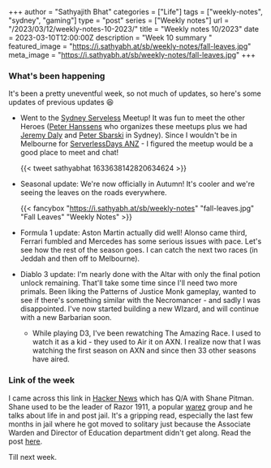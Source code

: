 +++
author = "Sathyajith Bhat"
categories = ["Life"]
tags = ["weekly-notes", "sydney", "gaming"]
type = "post"
series = ["Weekly notes"]
url = "/2023/03/12/weekly-notes-10-2023/"
title = "Weekly notes 10/2023"
date = 2023-03-10T12:00:00Z
description = "Week 10 summary "
featured_image = "https://i.sathyabh.at/sb/weekly-notes/fall-leaves.jpg"
meta_image = "https://i.sathyabh.at/sb/weekly-notes/fall-leaves.jpg"
+++

### What's been happening

It's been a pretty uneventful week, so not much of updates, so here's some updates of previous updates 😆

* Went to the [Sydney Serveless](https://www.meetup.com/sydney-serverless-meetup-group/events/291420274/) Meetup! It was fun to meet the other Heroes ([Peter Hanssens](https://aws.amazon.com/developer/community/heroes/peter-hanssens/) who organizes these meetups plus we had [Jeremy Daly](https://aws.amazon.com/developer/community/heroes/jeremy-daly/) and [Peter Sbarski](https://aws.amazon.com/developer/community/heroes/peter-sbarski/) in Sydney). Since I wouldn't be in Melbourne for [ServerlessDays ANZ](https://anz.serverlessdays.io/) - I figured the meetup would be a good place to meet and chat!

    {{< tweet sathyabhat 1633638142820634624 >}}

* Seasonal update: We're now officially in Autumn! It's cooler and we're seeing the leaves on the roads everywhere.

    {{< fancybox "https://i.sathyabh.at/sb/weekly-notes" "fall-leaves.jpg" "Fall Leaves" "Weekly Notes" >}}

* Formula 1 update: Aston Martin actually did well! Alonso came third, Ferrari fumbled and Mercedes has some serious issues with pace. Let's see how the rest of the season goes. I can catch the next two races (in Jeddah and then off to Melbourne).
* Diablo 3 update: I'm nearly done with the Altar with only the final potion unlock remaining. That'll take some time since I'll need two more primals. Been liking the Patterns of Justice Monk gameplay, wanted to see if there's something similar with the Necromancer - and sadly I was disappointed. I've now started building a new WIzard, and will continue with a new Barbarian soon.
    * While playing D3, I've been rewatching The Amazing Race. I used to watch it as a kid - they used to Air it on AXN. I realize now that I was watching the first season on AXN and since then 33 other seasons have aired.

### Link of the week

I came across this link in [Hacker News](https://news.ycombinator.com/item?id=35115862) which has Q/A with Shane Pitman. Shane used to be the leader of Razor 1911, a popular [warez](https://en.wikipedia.org/wiki/Warez) group and he talks about life in and post jail. It's a gripping read, especially the last few months in jail where he got moved to solitary just because the Associate Warden and Director of Education department didn't get along. Read the post [here](https://defacto2.net/file/view/ab3914).

Till next week.
